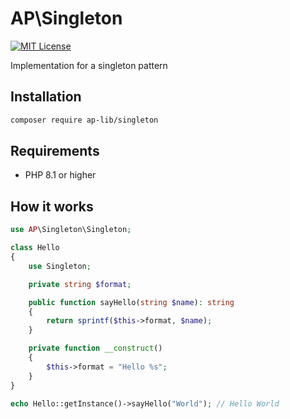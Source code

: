 # AP\Singleton

[![MIT License](https://img.shields.io/badge/license-MIT-blue.svg)](LICENSE)

Implementation for a singleton pattern 

## Installation

```bash
composer require ap-lib/singleton
```

## Requirements
- PHP 8.1 or higher

## How it works

```php
use AP\Singleton\Singleton;

class Hello
{
    use Singleton;

    private string $format;

    public function sayHello(string $name): string
    {
        return sprintf($this->format, $name);
    }

    private function __construct()
    {
        $this->format = "Hello %s";
    }
}

echo Hello::getInstance()->sayHello("World"); // Hello World
```